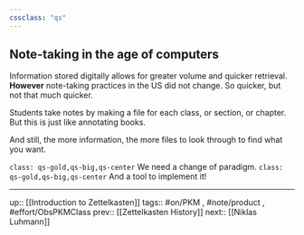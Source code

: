 ```yaml
---
cssclass: "qs"
---
```

## Note-taking in the age of computers

Information stored digitally allows for greater volume and quicker retrieval. **However** note-taking practices in the US did not change. So quicker, but not that much quicker. 

Students take notes by making a file for each class, or section, or chapter. But this is just like annotating books.

And still, the more information, the more files to look through to find what you want.

`class: qs-gold,qs-big,qs-center`
We need a change of paradigm.
`class: qs-gold,qs-big,qs-center`
And a tool to implement it!

---
up:: [[Introduction to Zettelkasten]]
tags:: #on/PKM , #note/product , #effort/ObsPKMClass 
prev:: [[Zettelkasten History]]
next:: [[Niklas Luhmann]]